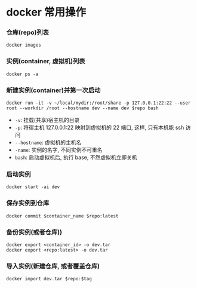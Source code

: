 # docker 常用操作

### 仓库(repo)列表

```
docker images
```

### 实例(container, 虚拟机)列表

```
docker ps -a
```

### 新建实例(container)并第一次启动

```
docker run -it -v ~/local/mydir:/root/share -p 127.0.0.1:22:22 --user root --workdir /root --hostname dev --name dev $repo bash
```

* `-v`: 挂载(共享)宿主机的目录
* `-p`: 将宿主机 127.0.0.1:22 映射到虚拟机的 22 端口, 这样, 只有本机能 ssh 访问
* `--hostname`: 虚拟机的主机名
* `-name`: 实例的名字, 不同实例不可重名
* `bash`: 启动虚拟机后, 执行 base, 不然虚拟机立即关机

### 启动实例

```
docker start -ai dev
```

### 保存实例到仓库

```
docker commit $container_name $repo:latest
```

### 备份实例(或者仓库))

```
docker export <container_id> -o dev.tar
docker export <repo:latest> -o dev.tar
```

### 导入实例(新建仓库, 或者覆盖仓库)

```
docker import dev.tar $repo:$tag
```

